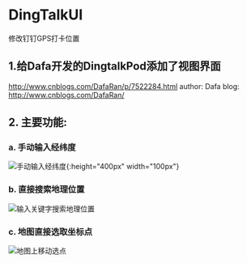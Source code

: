 # DingTalkUI
修改钉钉GPS打卡位置

## 1.给Dafa开发的DingtalkPod添加了视图界面
http://www.cnblogs.com/DafaRan/p/7522284.html author: Dafa blog: http://www.cnblogs.com/DafaRan/

## 2. 主要功能:
### a. 手动输入经纬度

![手动输入经纬度](http://orvnx1k8y.bkt.clouddn.com/2017-11-27-手动输入经纬度.png){:height="400px" width="100px"}

### b.	直接搜索地理位置

![输入关键字搜索地理位置](http://orvnx1k8y.bkt.clouddn.com/2017-11-27-输入关键字搜索地理位置.png)

### c. 地图直接选取坐标点

![地图上移动选点](http://orvnx1k8y.bkt.clouddn.com/2017-11-27-地图上移动选点.png)


